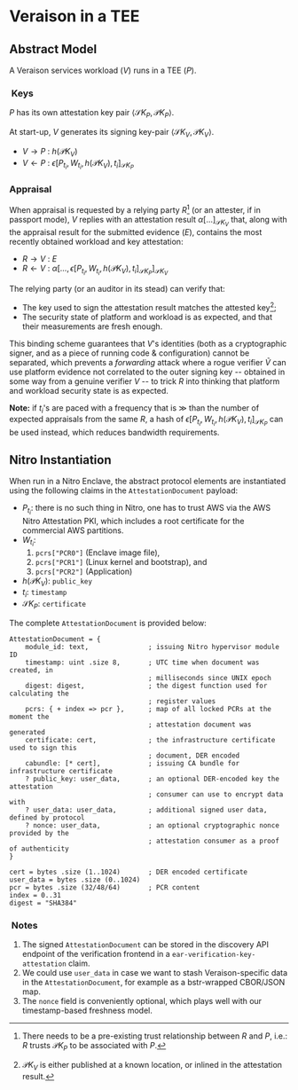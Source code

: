# Veraison in a TEE

## Abstract Model

A Veraison services workload ($V$) runs in a TEE ($P$).

###  Keys

$P$ has its own attestation key pair $\langle \mathcal SK_P, \mathcal PK_P \rangle$.

At start-up, $V$ generates its signing key-pair $\langle \mathcal SK_V, \mathcal PK_V \rangle$.

* $V \rightarrow P$ : $h(\mathcal PK_V)$
* $V \leftarrow  P$ : $\epsilon[P_{t_{i}}, W_{t_{i}}, h(\mathcal PK_V), t_{i}]_{\mathcal SK_P}$

### Appraisal

When appraisal is requested by a relying party $R$[^1] (or an attester, if in passport mode), $V$ replies with an attestation result $\alpha[\ldots]_{\mathcal SK_V}$ that, along with the appraisal result for the submitted evidence ($E$), contains the most recently obtained workload and key attestation:

* $R \rightarrow V$ : $E$
* $R \leftarrow  V$ : $\alpha{[\ldots, {\epsilon[P_{t_{i}}, W_{t_{i}}, h(\mathcal PK_V), t_{i}]}_{\mathcal SK_P}]}_{\mathcal SK_V}$

The relying party (or an auditor in its stead) can verify that:

* The key used to sign the attestation result matches the attested key[^2];
* The security state of platform and workload is as expected, and that their measurements are fresh enough.

This binding scheme guarantees that $V$'s identities (both as a cryptographic signer, and as a piece of running code & configuration) cannot be separated, which prevents a _forwarding_ attack where a rogue verifier $\tilde{V}$ can use platform evidence not correlated to the outer signing key -- obtained in some way from a genuine verifier $V$ -- to trick $R$ into thinking that platform and workload security state is as expected.

**Note:** if $t_{i}$'s are paced with a frequency that is $\gg$ than the number of expected appraisals from the same $R$, a hash of $\epsilon[P_{t_{i}}, W_{t_{i}}, h(\mathcal PK_V), t_{i}]_{\mathcal SK_P}$ can be used instead, which reduces bandwidth requirements.

[^1]: There needs to be a pre-existing trust relationship between $R$ and $P$, i.e.: $R$ trusts $\mathcal PK_P$ to be associated with $P$.

[^2]: $\mathcal PK_V$ is either published at a known location, or inlined in the attestation result.

## Nitro Instantiation

When run in a Nitro Enclave, the abstract protocol elements are instantiated using the following claims in the `AttestationDocument` payload:

* $P_{t_{i}}$: there is no such thing in Nitro, one has to trust AWS via the AWS Nitro Attestation PKI, which includes a root certificate for the commercial AWS partitions.
* $W_{t_{i}}$:
  1. `pcrs["PCR0"]` (Enclave image file),
  1. `pcrs["PCR1"]` (Linux kernel and bootstrap), and
  1. `pcrs["PCR2"]` (Application)
* $h(\mathcal PK_V)$: `public_key`
* $t_i$: `timestamp`
* $\mathcal SK_P$: `certificate`

The complete `AttestationDocument` is provided below:

```cddl
AttestationDocument = {
    module_id: text,               ; issuing Nitro hypervisor module ID
    timestamp: uint .size 8,       ; UTC time when document was created, in
                                   ; milliseconds since UNIX epoch
    digest: digest,                ; the digest function used for calculating the
                                   ; register values
    pcrs: { + index => pcr },      ; map of all locked PCRs at the moment the
                                   ; attestation document was generated
    certificate: cert,             ; the infrastructure certificate used to sign this
                                   ; document, DER encoded
    cabundle: [* cert],            ; issuing CA bundle for infrastructure certificate
    ? public_key: user_data,       ; an optional DER-encoded key the attestation
                                   ; consumer can use to encrypt data with
    ? user_data: user_data,        ; additional signed user data, defined by protocol
    ? nonce: user_data,            ; an optional cryptographic nonce provided by the
                                   ; attestation consumer as a proof of authenticity
}

cert = bytes .size (1..1024)       ; DER encoded certificate
user_data = bytes .size (0..1024)
pcr = bytes .size (32/48/64)       ; PCR content
index = 0..31
digest = "SHA384"
```

###  Notes

1. The signed `AttestationDocument` can be stored in the discovery API endpoint of the verification frontend in a `ear-verification-key-attestation` claim.
1. We could use `user_data` in case we want to stash Veraison-specific data in the `AttestationDocument`, for example as a bstr-wrapped CBOR/JSON map.
1. The `nonce` field is conveniently optional, which plays well with our timestamp-based freshness model.
